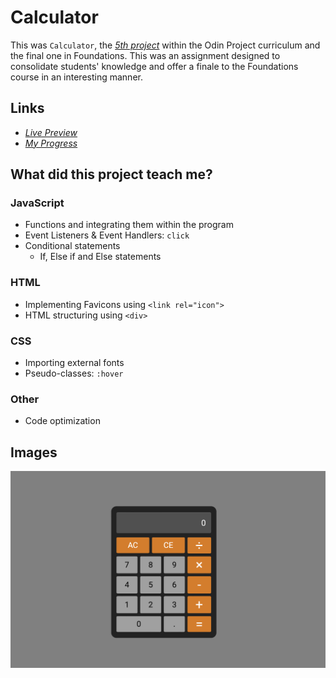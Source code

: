 # Calculator

This was `Calculator`, the [*5th project*](https://www.theodinproject.com/lessons/foundations-calculator) within the Odin Project curriculum and the final one in Foundations. This was an assignment designed to consolidate students' knowledge and offer a finale to the Foundations course in an interesting manner.

## Links

- [*Live Preview*](https://devvivan.github.io/odin-calculator/)
- [*My Progress*](https://github.com/DevVivan/odin-project)

## What did this project teach me?
 
### JavaScript

- Functions and integrating them within the program
- Event Listeners & Event Handlers: `click`
- Conditional statements
    - If, Else if and Else statements

### HTML

- Implementing Favicons using `<link rel="icon">`
- HTML structuring using `<div>`

### CSS

- Importing external fonts
- Pseudo-classes: `:hover`

### Other

- Code optimization

## Images

<img src="images/screenshot-1.png">

